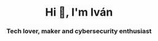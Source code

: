 
<h1 align="center">Hi 👋, I'm Iván</h1>
<h3 align="center">Tech lover, maker and cybersecurity enthusiast</h3>

